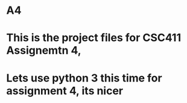 # A4
# This is the project files for CSC411 Assignemtn 4,
# Lets use python 3 this time for assignment 4, its nicer
